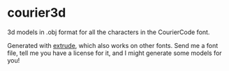 # courier3d

3d models in .obj format for all the characters in the CourierCode font.

Generated with [extrude](https://github.com/Verdagon/extrude), which also works on other fonts. Send me a font file, tell me you have a license for it, and I might generate some models for you!
